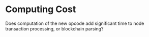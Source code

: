 # Computing Cost

Does computation of the new opcode add significant time to node transaction processing, or blockchain parsing?
